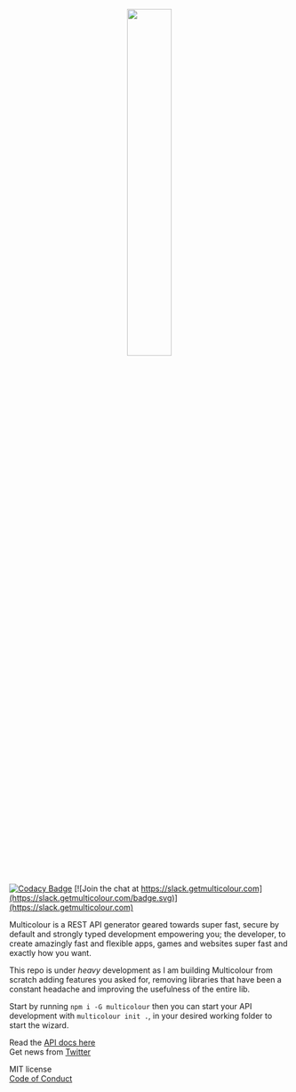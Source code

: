 <p align="center">
  <img src="https://getmulticolour.com/images/MC_Icon_PurpleRain_Logotype.png" width="40%">
</p>

[![Codacy Badge](https://api.codacy.com/project/badge/Grade/27207c31ff6a4d37925ac38d1ce1438c)](https://app.codacy.com/app/Multicolour/1.0RC?utm_source=github.com&utm_medium=referral&utm_content=Multicolour/1.0RC&utm_campaign=Badge_Grade_Settings)
[![Join the chat at https://slack.getmulticolour.com](https://slack.getmulticolour.com/badge.svg)](https://slack.getmulticolour.com)

Multicolour is a REST API generator geared towards super fast, secure by default and strongly typed development empowering you; the developer, to create amazingly fast and flexible apps, games and websites super fast and exactly how you want.

This repo is under *heavy* development as I am building Multicolour from scratch adding features you asked for, removing libraries that have been a constant headache and improving the usefulness of the entire lib.

Start by running `npm i -G multicolour` then you can start your API development with `multicolour init .`, in your desired working folder to start the wizard.

Read the [API docs here](https://getmulticolour.com/docs)  
Get news from [Twitter](https://twitter.com/getmulticolour)

MIT license  
[Code of Conduct](https://github.com/Multicolour/multicolour/blob/master/CODE_OF_CONDUCT.md)

